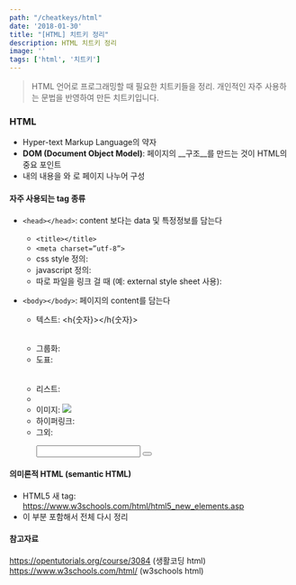 ```yaml
---
path: "/cheatkeys/html"
date: '2018-01-30'
title: "[HTML] 치트키 정리"
description: HTML 치트키 정리
image: ''
tags: ['html', '치트키']
---
```

> HTML 언어로 프로그래밍할 때 필요한 치트키들을 정리.
> 개인적인 자주 사용하는 문법을 반영하여 만든 치트키입니다.

### HTML
- Hyper-text Markup Language의 약자
- __DOM (Document Object Model)__: 페이지의 __구조__를 만드는 것이 HTML의 중요 포인트
- <html> 내의 내용을 <head>와 <body>로 페이지 나누어 구성

#### 자주 사용되는 tag 종류 
- `<head></head>`: content 보다는 data 및 특정정보를 담는다
  - `<title></title>`
  - `<meta charset=”utf-8”>`  
  - css style 정의: <style></style>  
  - javascript 정의: <script></script>
  - 따로 파일을 링크 걸 때 (예: external style sheet 사용): <link></link>

- `<body></body>`: 페이지의 content를 담는다
  - 텍스트: <h{숫자}></h{숫자}>  <p></p>  <div></div>  <span></span>  <br> 
  - 그룹화: <div></div>  <span></span>
  - 도표: <table></table>  <th></th>  <tr></tr>  <td></td> 
  - 리스트: <ul></ul>  <ol></ol>  <li></li>  
  - 이미지: <img src=”{이미지.파일}”>
  - 하이퍼링크: <a ref=”{링크}”>  
  - 그외: <form></form>  <input></input>  <button></button>  

#### 의미론적 HTML (semantic HTML)
- HTML5 새 tag: https://www.w3schools.com/html/html5_new_elements.asp 
- 이 부분 포함해서 전체 다시 정리

#### 참고자료
https://opentutorials.org/course/3084 (생활코딩 html)
https://www.w3schools.com/html/ (w3schools html)